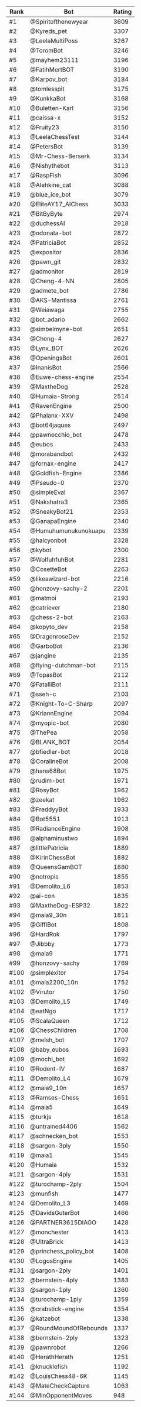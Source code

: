 Rank|Bot|Rating
---|---|---
#1|@Spiritofthenewyear|3609
#2|@Kyreds_pet|3307
#3|@LeelaMultiPoss|3267
#4|@ToromBot|3246
#5|@mayhem23111|3196
#6|@FatihMertBOT|3190
#7|@Karpov_bot|3184
#8|@tomlesspit|3175
#9|@KunkkaBot|3168
#10|@Buletten-Karl|3156
#11|@caissa-x|3152
#12|@Fruity23|3150
#13|@LeelaChessTest|3144
#14|@PetersBot|3139
#15|@Mr-Chess-Berserk|3134
#16|@Nishythebot|3113
#17|@RaspFish|3096
#18|@Alehkine_cat|3088
#19|@blue_ice_bot|3079
#20|@EliteAY17_AIChess|3033
#21|@BitByByte|2974
#22|@duchessAI|2918
#23|@odonata-bot|2872
#24|@PatriciaBot|2852
#25|@expositor|2836
#26|@pawn_git|2832
#27|@admonitor|2819
#28|@Cheng-4-NN|2805
#29|@admete_bot|2786
#30|@AKS-Mantissa|2761
#31|@Weiawaga|2755
#32|@bot_adario|2662
#33|@simbelmyne-bot|2651
#34|@Cheng-4|2627
#35|@Lynx_BOT|2626
#36|@OpeningsBot|2601
#37|@InanisBot|2566
#38|@Euwe-chess-engine|2554
#39|@MaxtheDog|2528
#40|@Humaia-Strong|2514
#41|@RavenEngine|2500
#42|@Phalanx-XXV|2498
#43|@bot64jaques|2497
#44|@pawnocchio_bot|2478
#45|@eubos|2433
#46|@morabandbot|2432
#47|@fornax-engine|2417
#48|@Goldfish-Engine|2386
#49|@Pseudo-0|2370
#50|@simpleEval|2367
#51|@Nakshatra3|2365
#52|@SneakyBot21|2353
#53|@GanapaEngine|2340
#54|@Humuhumunukunukuapu|2339
#55|@halcyonbot|2328
#56|@kybot|2300
#57|@WolfuhfuhBot|2281
#58|@CosetteBot|2263
#59|@likeawizard-bot|2216
#60|@honzovy-sachy-2|2201
#61|@matmoi|2193
#62|@catriever|2180
#63|@chess-2-bot|2163
#64|@kopyto_dev|2158
#65|@DragonroseDev|2152
#66|@GarboBot|2136
#67|@jangine|2135
#68|@flying-dutchman-bot|2115
#69|@TopasBot|2112
#70|@FataliiBot|2111
#71|@sseh-c|2103
#72|@Knight-To-C-Sharp|2097
#73|@KriannEngine|2094
#74|@myopic-bot|2080
#75|@ThePea|2058
#76|@BLANK_BOT|2054
#77|@bfiedler-bot|2018
#78|@CoralineBot|2008
#79|@hans68Bot|1975
#80|@rudim-bot|1971
#81|@RosyBot|1962
#82|@zeekat|1962
#83|@FreddyyBot|1933
#84|@Bot5551|1913
#85|@RadianceEngine|1908
#86|@alphaminustwo|1894
#87|@littlePatricia|1889
#88|@KirinChessBot|1882
#89|@QueensGamBOT|1880
#90|@notropis|1855
#91|@Demolito_L6|1853
#92|@ai-con|1835
#93|@MaxtheDog-ESP32|1822
#94|@maia9_30n|1811
#95|@GiffiBot|1808
#96|@HardRok|1797
#97|@Jibbby|1773
#98|@maia9|1771
#99|@honzovy-sachy|1769
#100|@simplexitor|1754
#101|@maia2200_10n|1752
#102|@Virutor|1750
#103|@Demolito_L5|1749
#104|@eatNgo|1717
#105|@ScalaQueen|1712
#106|@ChessChildren|1708
#107|@melsh_bot|1707
#108|@baby_eubos|1693
#109|@mochi_bot|1692
#110|@Rodent-IV|1687
#111|@Demolito_L4|1679
#112|@maia9_10n|1657
#113|@Ramses-Chess|1651
#114|@maia5|1649
#115|@turkjs|1618
#116|@untrained4406|1562
#117|@schnecken_bot|1553
#118|@sargon-3ply|1550
#119|@maia1|1545
#120|@Humaia|1532
#121|@sargon-4ply|1531
#122|@turochamp-2ply|1504
#123|@munfish|1477
#124|@Demolito_L3|1469
#125|@DavidsGuterBot|1466
#126|@PARTNER3615DIAGO|1428
#127|@monchester|1413
#128|@UltraBrick|1413
#129|@princhess_policy_bot|1408
#130|@LogosEngine|1405
#131|@sargon-2ply|1401
#132|@bernstein-4ply|1383
#133|@sargon-1ply|1360
#134|@turochamp-1ply|1359
#135|@crabstick-engine|1354
#136|@katzebot|1338
#137|@RoundMoundOfRebounds|1337
#138|@bernstein-2ply|1323
#139|@pawnrobot|1266
#140|@HerathHerath|1251
#141|@knucklefish|1192
#142|@LouisChess48-6K|1145
#143|@MateCheckCapture|1063
#144|@MinOpponentMoves|948
